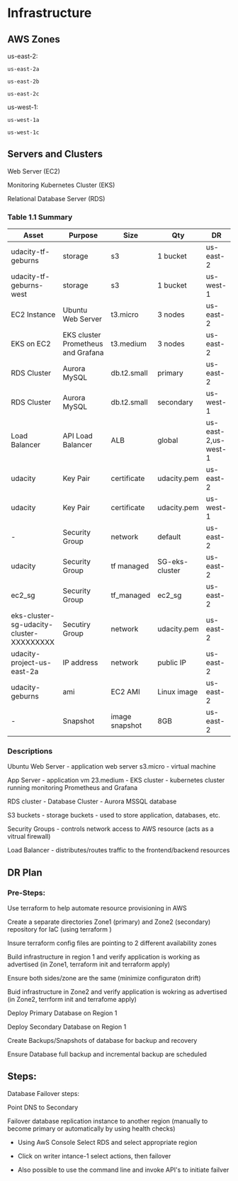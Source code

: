 # Infrastructure

## AWS Zones
us-east-2:

    us-east-2a
  
    us-east-2b
  
    us-east-2c

us-west-1:

    us-west-1a
  
    us-west-1c
  
## Servers and Clusters
Web Server (EC2)

Monitoring Kubernetes Cluster (EKS)

Relational Database Server (RDS)


### Table 1.1 Summary
| Asset      | Purpose           | Size                                                                   | Qty                                                             | DR                                                                                                           |
|------------|-------------------|------------------------------------------------------------------------|-----------------------------------------------------------------|--------------------------------------------------------------------------------------------------------------|
| udacity-tf-geburns | storage | s3  | 1 bucket | us-east-2 |
| udacity-tf-geburns-west | storage | s3  | 1 bucket | us-west-1 |
| EC2 Instance | Ubuntu Web Server | t3.micro  | 3 nodes | us-east-2 |
| EKS on EC2 | EKS cluster Prometheus and Grafana | t3.medium  | 3 nodes | us-east-2 |
| RDS Cluster | Aurora MySQL | db.t2.small | primary | us-east-2 |
| RDS Cluster | Aurora MySQL | db.t2.small | secondary | us-west-1 |
| Load Balancer | API Load Balancer  | ALB | global | us-east-2,us-west-1 |
| udacity | Key Pair  | certificate| udacity.pem | us-east-2 |
| udacity | Key Pair  | certificate| udacity.pem | us-west-1 |
| -| Security Group | network | default  | us-east-2 |
| udacity | Security Group  | tf managed | SG-eks-cluster | us-east-2 |
| ec2_sg| Security Group  | tf_managed | ec2_sg | us-east-2 |
| eks-cluster-sg-udacity-cluster-XXXXXXXXX | Secutiry Group | network| udacity.pem | us-east-2 |
| udacity-project-us-east-2a | IP address  | network| public IP | us-east-2 |
| udacity-geburns | ami  | EC2 AMI | Linux image | us-east-2 |
| - | Snapshot  | image snapshot | 8GB| us-east-2 |



### Descriptions
Ubuntu Web Server - application web server s3.micro - virtual machine

App Server - application vm 23.medium - EKS cluster - kubernetes cluster running monitoring Prometheus and Grafana

RDS cluster - Database Cluster - Aurora MSSQL database

S3 buckets - storage buckets - used to store application, databases, etc.

Security Groups - controls network access to AWS resource (acts as a vitrual firewall)

Load Balancer - distributes/routes traffic to the frontend/backend resources




## DR Plan
### Pre-Steps:

Use terraform to help automate resource provisioning in AWS

Create a separate directories Zone1 (primary) and Zone2 (secondary) repository for IaC (using terraform )

Insure terraform config files are pointing to 2 different availability zones

Build infrastructure in region 1 and verify application is working as advertised (in Zone1, terraform init and terraform apply)

Ensure both sides/zone are the same (minimize configuraton drift)

Buid infrastructure in Zone2 and verify application is wokring as advertised (in Zone2, terrform init and terrafome apply)  

Deploy Primary Database on Region 1

Deploy Secondary Database on Region 1

Create Backups/Snapshots of database for backup and recovery

Ensure Database full backup and incremental backup are scheduled


## Steps:
Database Failover steps:

Point DNS to Secondary 

Failover database replication instance to another region (manually to become primary or automatically by using health checks)

  - Using AwS Console Select RDS and select appropriate region

  - Click on writer intance-1 select actions, then failover 

  - Also possible to use the command line and invoke API's to initiate failver

